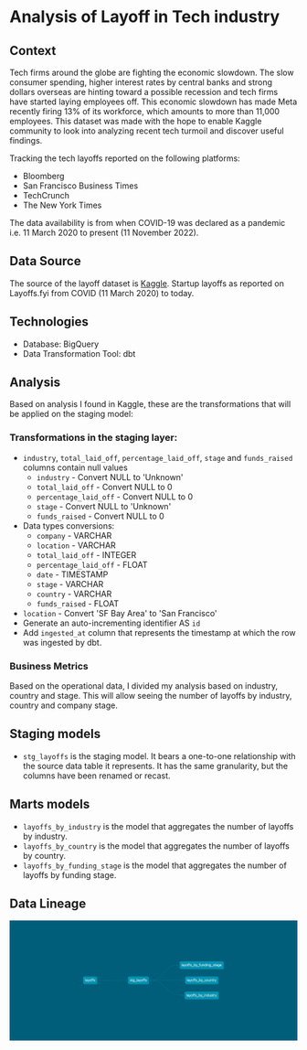# Analysis of Layoff in Tech industry

## Context
Tech firms around the globe are fighting the economic slowdown. The slow consumer spending, higher
interest rates by central banks and strong dollars overseas are hinting toward a possible recession and
tech firms have started laying employees off. This economic slowdown has made Meta recently
firing 13% of its workforce, which amounts to more than 11,000 employees. This dataset was made with
the hope to enable Kaggle community to look into analyzing recent tech turmoil and discover useful findings.

Tracking the tech layoffs reported on the following platforms:
- Bloomberg
- San Francisco Business Times
- TechCrunch
- The New York Times

The data availability is from when COVID-19 was declared as a pandemic i.e. 11 March 2020 to present
(11 November 2022).

## Data Source
The source of the layoff dataset is [Kaggle](https://www.kaggle.com/datasets/swaptr/layoffs-2022). Startup layoffs as reported on Layoffs.fyi from COVID (11 March 2020) to today.

## Technologies
- Database: BigQuery
- Data Transformation Tool: dbt

## Analysis
Based on analysis I found in Kaggle, these are the transformations that will be applied on the staging model:

### Transformations in the staging layer:

- `industry`, `total_laid_off`, `percentage_laid_off`, `stage` and `funds_raised` columns contain null values
    - `industry` - Convert NULL to 'Unknown'
    - `total_laid_off` - Convert NULL to 0
    - `percentage_laid_off` - Convert NULL to 0
    - `stage` - Convert NULL to 'Unknown'
    - `funds_raised` - Convert NULL to 0
- Data types conversions:
    - `company` - VARCHAR
    - `location` - VARCHAR
    - `total_laid_off` - INTEGER
    - `percentage_laid_off` - FLOAT
    - `date` - TIMESTAMP
    - `stage` - VARCHAR
    - `country` - VARCHAR
    - `funds_raised` - FLOAT
- `location` - Convert 'SF Bay Area' to 'San Francisco'
- Generate an auto-incrementing identifier AS `id`
- Add `ingested_at` column that represents the timestamp at which the row was ingested by dbt.


### Business Metrics
Based on the operational data, I divided my analysis based on industry, country and stage. This
will allow seeing the number of layoffs by industry, country and company stage.


## Staging models
- `stg_layoffs` is the staging model. It bears a one-to-one relationship with the source data table
it represents.  It has the same granularity, but the columns have been renamed or recast.


## Marts models
- `layoffs_by_industry` is the model that aggregates the number of layoffs by industry.
- `layoffs_by_country` is the model that aggregates the number of layoffs by country.
- `layoffs_by_funding_stage`  is the model that aggregates the number of layoffs by funding stage.


## Data Lineage

![](./imgs/dag.png)